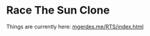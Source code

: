# Race The Sun Clone
Things are currently here: [mgerdes.me/RTS/index.html](http://mgerdes.me/RTS/index.html)
